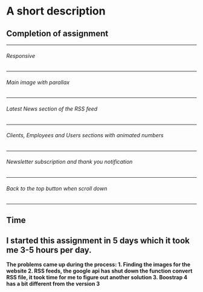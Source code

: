 # A short description

## Completion of assignment
------------------
###### Responsive
------------------
###### Main image with parallax
------------------
###### Latest News section of the RSS feed
------------------
###### Clients, Employees and Users sections with animated numbers
------------------
###### Newsletter subscription and thank you notification
------------------
###### Back to the top button when scroll down
------------------
## Time
I started this assignment in 5 days which it took me 3-5 hours per day.
------------------
__The problems came up during the process:
    1. Finding the images for the website
    2. RSS feeds, the google api has shut down the function convert RSS file, it took time for me to figure out another solution
    3. Boostrap 4 has a bit different from the version 3__

